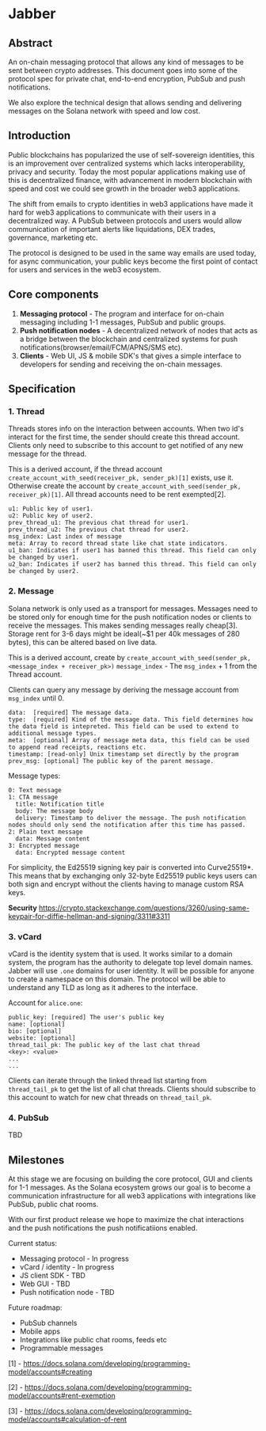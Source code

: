 # Jabber

## Abstract

An on-chain messaging protocol that allows any kind of messages to be sent between crypto addresses. This document goes into some of the protocol spec for private chat, end-to-end encryption, PubSub and push notifications.

We also explore the technical design that allows sending and delivering messages on the Solana network with speed and low cost.

## Introduction

Public blockchains has popularized the use of self-sovereign identities, this is an improvement over centralized systems which lacks interoperability, privacy and security. Today the most popular applications making use of this is decentralized finance, with advancement in modern blockchain with speed and cost we could see growth in the broader web3 applications.

The shift from emails to crypto identities in web3 applications have made it hard for web3 applications to communicate with their users in a decentralized way. A PubSub between protocols and users would allow communication of important alerts like liquidations, DEX trades, governance, marketing etc.

The protocol is designed to be used in the same way emails are used today, for async communication, your public keys become the first point of contact for users and services in the web3 ecosystem.

## Core components

1. **Messaging protocol** - The program and interface for on-chain messaging including 1-1 messages, PubSub and public groups.
2. **Push notification nodes** - A decentralized network of nodes that acts as a bridge between the blockchain and centralized systems for push notifications(browser/email/FCM/APNS/SMS etc).
3. **Clients** - Web UI, JS & mobile SDK's that gives a simple interface to developers for sending and receiving the on-chain messages.

## Specification

### 1. Thread

Threads stores info on the interaction between accounts. When two id's interact for the first time, the sender should create this thread account. Clients only need to subscribe to this account to get notified of any new message for the thread.

This is a derived account, if the thread account `create_account_with_seed(receiver_pk, sender_pk)[1]` exists, use it. Otherwise create the account by `create_account_with_seed(sender_pk, receiver_pk)[1]`. All thread accounts need to be rent exempted[2].

```
u1: Public key of user1.
u2: Public key of user2.
prev_thread_u1: The previous chat thread for user1.
prev_thread_u2: The previous chat thread for user2.
msg_index: Last index of message
meta: Array to record thread state like chat state indicators.
u1_ban: Indicates if user1 has banned this thread. This field can only be changed by user1.
u2_ban: Indicates if user2 has banned this thread. This field can only be changed by user2.
```

### 2. Message

Solana network is only used as a transport for messages. Messages need to be stored only for enough time for the push notification nodes or clients to receive the messages. This makes sending messages really cheap[3]. Storage rent for 3-6 days might be ideal(~$1 per 40k messages of 280 bytes), this can be altered based on live data.

This is a derived account, create by `create_account_with_seed(sender_pk, <message_index + receiver_pk>)` `message_index` - The `msg_index` + 1 from the Thread account.

Clients can query any message by deriving the message account from `msg_index` until 0.

```
data:  [required] The message data.
type:  [required] Kind of the message data. This field determines how the data field is intepreted. This field can be used to extend to additional message types.
meta:  [optional] Array of message meta data, this field can be used to append read receipts, reactions etc.
timestamp: [read-only] Unix timestamp set directly by the program
prev_msg: [optional] The public key of the parent message.
```

Message types:

```
0: Text message
1: CTA message
  title: Notification title
  body: The message body
  delivery: Timestamp to deliver the message. The push notification nodes should only send the notification after this time has passed.
2: Plain text message
  data: Message content
3: Encrypted message
  data: Encrypted message content
```

For simplicity, the Ed25519 signing key pair is converted into Curve25519\*. This means that by exchanging only 32-byte Ed25519 public keys users can both sign and encrypt without the clients having to manage custom RSA keys.

**Security** https://crypto.stackexchange.com/questions/3260/using-same-keypair-for-diffie-hellman-and-signing/3311#3311

### 3. vCard

vCard is the identity system that is used. It works similar to a domain system, the program has the authority to delegate top level domain names. Jabber will use `.one` domains for user identity. It will be possible for anyone to create a namespace on this domain. The protocol will be able to understand any TLD as long as it adheres to the interface.

Account for `alice.one`:

```
public_key: [required] The user's public key
name: [optional]
bio: [optional]
website: [optional]
thread_tail_pk: The public key of the last chat thread
<key>: <value>
...
...
```

Clients can iterate through the linked thread list starting from `thread_tail_pk` to get the list of all chat threads. Clients should subscribe to this account to watch for new chat threads on `thread_tail_pk`.

### 4. PubSub

TBD

## Milestones

At this stage we are focusing on building the core protocol, GUI and clients for 1-1 messages. As the Solana ecosystem grows our goal is to become a communication infrastructure for all web3 applications with integrations like PubSub, public chat rooms.

With our first product release we hope to maximize the chat interactions and the push notifications the push notificatiions enabled.

Current status:

- Messaging protocol - In progress
- vCard / identity - In progress
- JS client SDK - TBD
- Web GUI - TBD
- Push notification node - TBD

Future roadmap:

- PubSub channels
- Mobile apps
- Integrations like public chat rooms, feeds etc
- Programmable messages

[1] - https://docs.solana.com/developing/programming-model/accounts#creating

[2] - https://docs.solana.com/developing/programming-model/accounts#rent-exemption

[3] - https://docs.solana.com/developing/programming-model/accounts#calculation-of-rent

